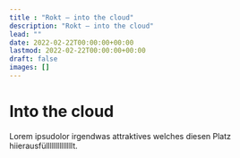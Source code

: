 ```yaml
---
title : "Rokt — into the cloud"
description: "Rokt — into the cloud"
lead: ""
date: 2022-02-22T00:00:00+00:00
lastmod: 2022-02-22T00:00:00+00:00
draft: false
images: []
---
```


<h1 class="d-inline">Into the cloud</h1> Lorem ipsudolor irgendwas attraktives welches diesen Platz hiierausfüllllllllllllllt.
